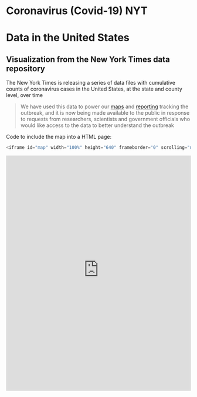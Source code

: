 # Coronavirus (Covid-19) NYT

# Data in the United States

## Visualization from the New York Times data repository 

The New York Times is releasing a series of data files with cumulative counts of coronavirus cases in the United States, at the state and county level, over time 

> We have used this data to power our [maps](https://www.nytimes.com/interactive/2020/us/coronavirus-us-cases.html) and [reporting](https://www.nytimes.com/coronavirus) tracking the outbreak, and it is now being made available to the public in response to requests from researchers, scientists and government officials who would like access to the data to better understand the outbreak


Code to include the map into a HTML page:
```javascript
<iframe id="map" width="100%" height="640" frameborder="0" scrolling="no" marginheight="0" marginwidth="0" src="https://s3.eu-west-1.amazonaws.com/rc.ixmaps.com/ixmaps/ui/html/embed_sync_Leaflet.html?ui=embed&basemap=ll&align=left&legend=1&name=map3&sync=false&footer=true&project=https://raw.githubusercontent.com/gjrichter/viz/master/COVID-19/projects/COVID-19-NYT/ixmaps_project_NYT_confirmed_diff_county_grid.json"></iframe>
```




<iframe id="map" width="100%" height="640" frameborder="0" scrolling="no" marginheight="0" marginwidth="0" src="https://s3.eu-west-1.amazonaws.com/rc.ixmaps.com/ixmaps/ui/html/embed_sync_Leaflet.html?ui=embed&basemap=ll&align=left&legend=1&name=map3&sync=false&footer=true&project=https://raw.githubusercontent.com/gjrichter/viz/master/COVID-19/projects/COVID-19-NYT/ixmaps_project_NYT_confirmed_diff_county_grid.json"></iframe>


<br><br>






